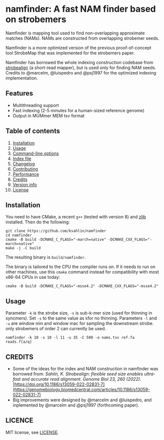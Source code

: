 # namfinder: A fast NAM finder based on strobemers

Namfinder is mapping tool used to find non-overlapping approximate matches (NAMs). NAMs are constructed from overlapping strobemer seeds. 

Namfinder is a more optimized version of the previous proof-of-concept tool StrobeMap that was implemented for the strobemers paper.

Namfinder has borrowed the whole indexing construction codebase from [strobealign](https://github.com/ksahlin/strobealign) (a short-read mapper), but is used only for finding NAM seeds. 
Credits to @marcelm, @luispedro and @psj1997 for the optimized indexing implementation.


## Features

- Multithreading support
- Fast indexing (2-5 minutes for a human-sized reference genome)
- Output in MUMmer MEM tsv format


## Table of contents

1. [Installation](#installation)
2. [Usage](#usage)
3. [Command-line options](#command-line-options)
4. [Index file](#index-files)
5. [Changelog](#changelog)
6. [Contributing](#contributing)
7. [Performance](#v07-performance)
8. [Credits](#credits)
9. [Version info](#version-info)
10. [License](#licence)

## Installation

You need to have CMake, a recent `g++` (tested with version 8) and [zlib](https://zlib.net/) installed.
Then do the following:
```
git clone https://github.com/ksahlin/namfinder
cd namfinder
cmake -B build -DCMAKE_C_FLAGS="-march=native" -DCMAKE_CXX_FLAGS="-march=native"
make -j -C build
```
The resulting binary is `build/namfinder`.

The binary is tailored to the CPU the compiler runs on.
If it needs to run on other machines, use this `cmake` command instead for compatibility with most x86-64 CPUs in use today:
```
cmake -B build -DCMAKE_C_FLAGS="-msse4.2" -DCMAKE_CXX_FLAGS="-msse4.2"
```


## Usage

Parameter `-k` is the strobe size, `-s` is sub-k-mer size (used for thinning in syncmers). Set `-s` to the same value as `k`for no thinning.
Parameters `-l` and `-u` are window min and window mac for sampling the downstream strobe. only strobemers of order 2 can currently be used.


```
namfinder -k 10 -s 10 -l 11 -u 35 -C 500 -o nams.tsv ref.fa reads.f[a/q]
```



CREDITS
----------------


- Some of the ideas for the index and NAM 
construction in namfinder was borrowed from: 
_Sahlin, K. Strobealign: flexible seed size enables ultra-fast and accurate read alignment. 
Genome Biol 23, 260 (2022)._ 
[https://doi.org/10.1186/s13059-022-02831-7](https://genomebiology.biomedcentral.com/articles/10.1186/s13059-022-02831-7)
- Big improvements were designed by @marcelm and @luispedro, and inplemented by @marcelm and @psj1997 (forthcoming paper). 

LICENCE
----------------

MIT license, see [LICENSE](https://github.com/ksahlin/strobealign/blob/main/LICENSE).

